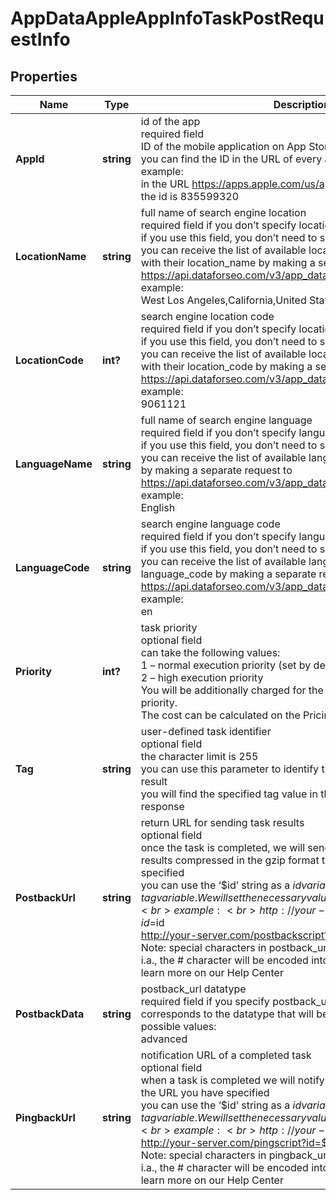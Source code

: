# AppDataAppleAppInfoTaskPostRequestInfo


## Properties

| Name | Type | Description | Notes |
|------------ | ------------- | ------------- | -------------|
**AppId** | **string** | id of the app<br>required field<br>ID of the mobile application on App Store;<br>you can find the ID in the URL of every app listed on App Store;<br>example:<br>in the URL https://apps.apple.com/us/app/id835599320<br>the id is 835599320 |[optional]|
**LocationName** | **string** | full name of search engine location<br>required field if you don’t specify location_code<br>if you use this field, you don’t need to specify location_code<br>you can receive the list of available locations of the search engine with their location_name by making a separate request to https://api.dataforseo.com/v3/app_data/apple/locations<br>example:<br>West Los Angeles,California,United States |[optional]|
**LocationCode** | **int?** | search engine location code<br>required field if you don’t specify location_name<br>if you use this field, you don’t need to specify location_name<br>you can receive the list of available locations of the search engine with their location_code by making a separate request to https://api.dataforseo.com/v3/app_data/apple/locations<br>example:<br>9061121 |[optional]|
**LanguageName** | **string** | full name of search engine language<br>required field if you don’t specify language_code<br>if you use this field, you don’t need to specify language_code<br>you can receive the list of available languages with language_name by making a separate request to https://api.dataforseo.com/v3/app_data/apple/languages<br>example:<br>English |[optional]|
**LanguageCode** | **string** | search engine language code<br>required field if you don’t specify language_name<br>if you use this field, you don’t need to specify language_name<br>you can receive the list of available languages with their language_code by making a separate request to https://api.dataforseo.com/v3/app_data/apple/languages<br>example:<br>en |[optional]|
**Priority** | **int?** | task priority<br>optional field<br>can take the following values:<br>1 – normal execution priority (set by default)<br>2 – high execution priority <br>You will be additionally charged for the tasks with high execution priority.<br>The cost can be calculated on the Pricing page. |[optional]|
**Tag** | **string** | user-defined task identifier<br>optional field<br>the character limit is 255<br>you can use this parameter to identify the task and match it with the result<br>you will find the specified tag value in the data object of the response |[optional]|
**PostbackUrl** | **string** | return URL for sending task results<br>optional field<br>once the task is completed, we will send a POST request with its results compressed in the gzip format to the postback_url you specified<br>you can use the ‘$id’ string as a $id variable and ‘$tag’ as urlencoded $tag variable. We will set the necessary values before sending the request.<br>example:<br>http://your-server.com/postbackscript?id=$id<br>http://your-server.com/postbackscript?id=$id&tag=$tag<br>Note: special characters in postback_url will be urlencoded;<br>i.a., the # character will be encoded into %23<br>learn more on our Help Center |[optional]|
**PostbackData** | **string** | postback_url datatype<br>required field if you specify postback_url<br>corresponds to the datatype that will be sent to your server<br>possible values:<br>advanced |[optional]|
**PingbackUrl** | **string** | notification URL of a completed task<br>optional field<br>when a task is completed we will notify you by GET request sent to the URL you have specified<br>you can use the ‘$id’ string as a $id variable and ‘$tag’ as urlencoded $tag variable. We will set the necessary values before sending the request.<br>example:<br>http://your-server.com/pingscript?id=$id<br>http://your-server.com/pingscript?id=$id&tag=$tag<br>Note: special characters in pingback_url will be urlencoded;<br>i.a., the # character will be encoded into %23<br>learn more on our Help Center |[optional]|